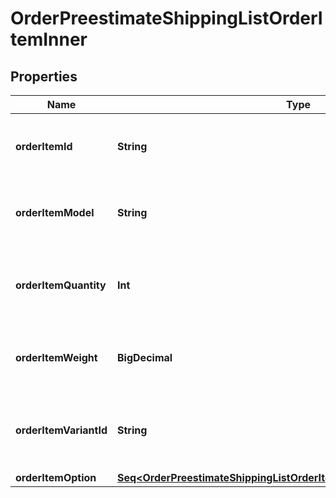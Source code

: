 

# OrderPreestimateShippingListOrderItemInner


## Properties

Name | Type | Description | Notes
------------ | ------------- | ------------- | -------------
**orderItemId** | **String** | Defines orders specified by order item id | 
**orderItemModel** | **String** | Defines orders specified by order item model |  [optional]
**orderItemQuantity** | **Int** | Defines orders specified by order item quantity | 
**orderItemWeight** | **BigDecimal** | Defines orders specified by order item weight |  [optional]
**orderItemVariantId** | **String** | Ordered product variant. Where x is order item ID |  [optional]
**orderItemOption** | [**Seq&lt;OrderPreestimateShippingListOrderItemInnerOrderItemOptionInner&gt;**](OrderPreestimateShippingListOrderItemInnerOrderItemOptionInner.md) |  |  [optional]



